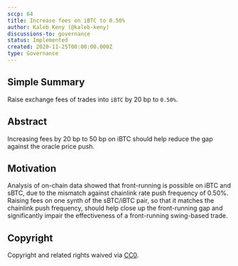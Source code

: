 ```yaml
---
sccp: 64
title: Increase fees on iBTC to 0.50%
author: Kaleb Keny (@kaleb-keny)
discussions-to: governance
status: Implemented
created: 2020-11-25T00:00:00.000Z
type: Governance
---
```


<!--You can leave these HTML comments in your merged SCCP and delete the visible duplicate text guides, they will not appear and may be helpful to refer to if you edit it again. This is the suggested template for new SCCPs. Note that an SCCP number will be assigned by an editor. When opening a pull request to submit your SCCP, please use an abbreviated title in the filename, `sccp-draft_title_abbrev.md`. The title should be 44 characters or less.-->

## Simple Summary

<!--"If you can't explain it simply, you don't understand it well enough." Provide a simplified and layman-accessible explanation of the SCCP.-->

Raise exchange fees of trades into `iBTC` by 20 bp to `0.50%`.

## Abstract

<!--A short (~200 word) description of the variable change proposed.-->

Increasing fees by 20 bp to 50 bp on iBTC should help reduce the gap against the oracle price push.

## Motivation

<!--The motivation is critical for SCCPs that want to update variables within Synthetix. It should clearly explain why the existing variable is not incentive aligned. SCCP submissions without sufficient motivation may be rejected outright.-->

Analysis of on-chain data showed that front-running is possible on iBTC and sBTC, due to the mismatch against chainlink rate push frequency of 0.50%.
Raising fees on one synth of the sBTC/iBTC pair, so that it matches the chainlink push frequency, should help close up the front-running gap and significantly impair the effectiveness of a front-running swing-based trade.


## Copyright

Copyright and related rights waived via [CC0](https://creativecommons.org/publicdomain/zero/1.0/).
